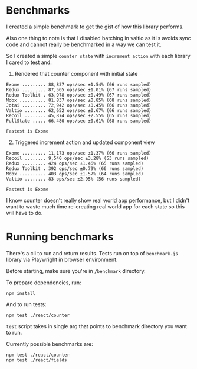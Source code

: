 # Benchmarks
I created a simple benchmark to get the gist of how this library performs.

Also one thing to note is that I disabled batching in valtio as it is avoids sync code and cannot really be benchmarked in a way we can test it.

So I created a simple `counter state` with `increment action` with each library I cared to test and:

1. Rendered that counter component with initial state
```
Exome ......... 88,837 ops/sec ±1.54% (66 runs sampled)
Redux ......... 87,565 ops/sec ±1.01% (67 runs sampled)
Redux Toolkit . 63,978 ops/sec ±0.49% (67 runs sampled)
Mobx .......... 81,837 ops/sec ±0.85% (68 runs sampled)
Jotai ......... 72,942 ops/sec ±0.45% (66 runs sampled)
Valtio ........ 62,652 ops/sec ±0.67% (66 runs sampled)
Recoil ........ 45,874 ops/sec ±2.55% (65 runs sampled)
PullState ..... 66,480 ops/sec ±0.61% (68 runs sampled)

Fastest is Exome
```

2. Triggered increment action and updated component view
```
Exome ......... 11,173 ops/sec ±1.37% (66 runs sampled)
Recoil ........ 9,540 ops/sec ±3.28% (53 runs sampled)
Redux ......... 424 ops/sec ±1.46% (65 runs sampled)
Redux Toolkit . 392 ops/sec ±0.79% (66 runs sampled)
Mobx .......... 403 ops/sec ±1.57% (64 runs sampled)
Valtio ........ 83 ops/sec ±2.95% (56 runs sampled)

Fastest is Exome
```

<!-- _Note: **Higher is better**_ -->

I know counter doesn't really show real world app performance, but I didn't want to waste much time re-creating real world app for each state so this will have to do.

# Running benchmarks
There's a cli to run and return results. Tests run on top of `benchmark.js` library via Playwright in browser environment.

Before starting, make sure you're in `/benchmark` directory.

To prepare dependencies, run:
```
npm install
```

And to run tests:
```
npm test ./react/counter
```

`test` script takes in single arg that points to benchmark directory you want to run.

Currently possible benchmarks are:
```
npm test ./react/counter
npm test ./react/fields
```
